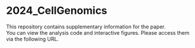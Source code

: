 # 2024_CellGenomics

This repository contains supplementary information for the paper.   
You can view the analysis code and interactive figures. Please access them via the following URL.

